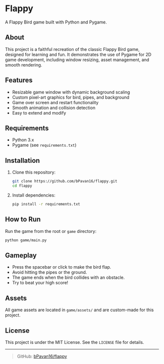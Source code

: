 # Flappy 

A Flappy Bird game built with Python and Pygame.

## About
This project is a faithful recreation of the classic Flappy Bird game, designed for learning and fun. It demonstrates the use of Pygame for 2D game development, including window resizing, asset management, and smooth rendering.

## Features
- Resizable game window with dynamic background scaling
- Custom pixel-art graphics for bird, pipes, and background
- Game over screen and restart functionality
- Smooth animation and collision detection
- Easy to extend and modify

## Requirements
- Python 3.x
- Pygame (see `requirements.txt`)

## Installation
1. Clone this repository:
   ```bash
   git clone https://github.com/bPavan16/flappy.git
   cd flappy
   ```
2. Install dependencies:
   ```bash
   pip install -r requirements.txt
   ```

## How to Run
Run the game from the root or `game` directory:
```bash
python game/main.py
```

## Gameplay
- Press the spacebar or click to make the bird flap.
- Avoid hitting the pipes or the ground.
- The game ends when the bird collides with an obstacle.
- Try to beat your high score!


## Assets
All game assets are located in `game/assets/` and are custom-made for this project.


## License
This project is under the MIT License. See the `LICENSE` file for details.

---

> GitHub: [bPavan16/flappy](https://github.com/bPavan16/flappy)
